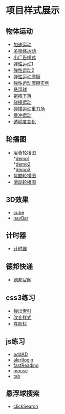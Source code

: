 ﻿项目样式展示
==========
物体运动
-------
* [加速运动](http://htmlpreview.github.io/?https://github.com/minliAlisa/practice/blob/master/%E7%89%A9%E4%BD%93%E8%BF%90%E5%8A%A8/%E5%8A%A0%E9%80%9F%E8%BF%90%E5%8A%A8.html)<br>
* [多物体运动](http://htmlpreview.github.io/?https://github.com/minliAlisa/practice/blob/master/%E7%89%A9%E4%BD%93%E8%BF%90%E5%8A%A8/%E5%A4%9A%E7%89%A9%E4%BD%93%E8%BF%90%E5%8A%A8.html)<br>
* [小广告样式](http://htmlpreview.github.io/?https://github.com/minliAlisa/practice/blob/master/%E7%89%A9%E4%BD%93%E8%BF%90%E5%8A%A8/%E5%B0%8F%E5%B9%BF%E5%91%8A.html)<br>
* [弹性运动1](http://htmlpreview.github.io/?https://github.com/minliAlisa/practice/blob/master/%E7%89%A9%E4%BD%93%E8%BF%90%E5%8A%A8/%E5%BC%B9%E6%80%A7%E8%BF%90%E5%8A%A81.html)<br>
* [弹性运动2](http://htmlpreview.github.io/?https://github.com/minliAlisa/practice/blob/master/%E7%89%A9%E4%BD%93%E8%BF%90%E5%8A%A8/%E5%BC%B9%E6%80%A7%E8%BF%90%E5%8A%A82.html)<br>
* [弹性运动摩擦](http://htmlpreview.github.io/?https://github.com/minliAlisa/practice/blob/master/%E7%89%A9%E4%BD%93%E8%BF%90%E5%8A%A8/%E5%BC%B9%E6%80%A7%E8%BF%90%E5%8A%A8%E6%91%A9%E6%93%A6.html)<br>
* [弹性运动摩擦实例](http://htmlpreview.github.io/?https://github.com/minliAlisa/practice/blob/master/%E7%89%A9%E4%BD%93%E8%BF%90%E5%8A%A8/%E5%BC%B9%E6%80%A7%E8%BF%90%E5%8A%A8%E6%91%A9%E6%93%A6%E5%AE%9E%E4%BE%8B.html)<br>
* [悬浮球](http://htmlpreview.github.io/?https://github.com/minliAlisa/practice/blob/master/%E7%89%A9%E4%BD%93%E8%BF%90%E5%8A%A8/%E6%82%AC%E6%B5%AE%E7%90%83.html)<br>
* [拖拽下落](http://htmlpreview.github.io/?https://github.com/minliAlisa/practice/blob/master/%E7%89%A9%E4%BD%93%E8%BF%90%E5%8A%A8/%E6%8B%96%E6%8B%BD%E4%B8%8B%E8%90%BD.html)<br>
* [碰撞运动](http://htmlpreview.github.io/?https://github.com/minliAlisa/practice/blob/master/%E7%89%A9%E4%BD%93%E8%BF%90%E5%8A%A8/%E7%A2%B0%E6%92%9E%E8%BF%90%E5%8A%A8.html)<br>
* [碰撞运动重力场](http://htmlpreview.github.io/?https://github.com/minliAlisa/practice/blob/master/%E7%89%A9%E4%BD%93%E8%BF%90%E5%8A%A8/%E7%A2%B0%E6%92%9E%E8%BF%90%E5%8A%A8%E9%87%8D%E5%8A%9B%E5%9C%BA.html)<br>
* [缓冲运动](http://htmlpreview.github.io/?https://github.com/minliAlisa/practice/blob/master/%E7%89%A9%E4%BD%93%E8%BF%90%E5%8A%A8/%E7%BC%93%E5%86%B2.html)<br>
* [透明度变化](http://htmlpreview.github.io/?https://github.com/minliAlisa/practice/blob/master/%E7%89%A9%E4%BD%93%E8%BF%90%E5%8A%A8/%E9%80%8F%E6%98%8E%E5%BA%A6%E5%8F%98%E5%8C%96.html)<br>

轮播图
-------
* 层叠轮播图<br>
 *[demo1](http://htmlpreview.github.io/?https://github.com/minliAlisa/practice/blob/master/%E8%BD%AE%E6%92%AD%E5%9B%BE/%E5%B1%82%E5%8F%A0%E8%BD%AE%E6%92%AD%E5%9B%BE/demo1.html)<br>
  *[demo2](http://htmlpreview.github.io/?https://github.com/minliAlisa/practice/blob/master/%E8%BD%AE%E6%92%AD%E5%9B%BE/%E5%B1%82%E5%8F%A0%E8%BD%AE%E6%92%AD%E5%9B%BE/demo2.html)<br>
  *[demo3](http://htmlpreview.github.io/?https://github.com/minliAlisa/practice/blob/master/%E8%BD%AE%E6%92%AD%E5%9B%BE/%E5%B1%82%E5%8F%A0%E8%BD%AE%E6%92%AD%E5%9B%BE/demo3.html)<br>
* [优酷轮播图](http://htmlpreview.github.io/?https://github.com/minliAlisa/practice/blob/master/%E8%BD%AE%E6%92%AD%E5%9B%BE/%E4%BC%98%E9%85%B7%E8%BD%AE%E6%92%AD%E5%9B%BE/index.html)<br>
* [滑动轮播图](http://htmlpreview.github.io/?https://github.com/minliAlisa/practice/blob/master/%E8%BD%AE%E6%92%AD%E5%9B%BE/%E6%BB%91%E5%8A%A8%E8%BD%AE%E6%92%AD%E5%9B%BE/slider.html)<br>

3D效果
------
* [cube](http://htmlpreview.github.io/?https://github.com/minliAlisa/practice/blob/master/3D效果/cube.html)<br>
* [navBar](http://htmlpreview.github.io/?https://github.com/minliAlisa/practice/blob/master/3D%E6%95%88%E6%9E%9C/navBar.html)<br>

计时器
------
* [计时器](http://htmlpreview.github.io/?https://github.com/minliAlisa/practice/blob/master/%E8%AE%A1%E6%97%B6%E5%99%A8/counter.html)<br>

德邦快递
-------
* [德邦官网](http://htmlpreview.github.io/?https://github.com/minliAlisa/practice/blob/master/%E5%BE%B7%E9%82%A6%E5%BF%AB%E9%80%92/index.html)<br>

css3练习
------
* [弹出索引](http://htmlpreview.github.io/?https://github.com/minliAlisa/practice/blob/master/css3%E7%BB%83%E4%B9%A0/alertIndex.html)<br>
* [改变样式](http://htmlpreview.github.io/?https://github.com/minliAlisa/practice/blob/master/css3%E7%BB%83%E4%B9%A0/css3Change.html)<br>
* [导航栏](http://htmlpreview.github.io/?https://github.com/minliAlisa/practice/blob/master/css3%E7%BB%83%E4%B9%A0/css3nav.html)<br>

js练习
-----
* [addAD](http://htmlpreview.github.io/?https://github.com/minliAlisa/practice/blob/master/js%E7%BB%83%E4%B9%A0/addAD.html)<br>
* [alertlogin](http://htmlpreview.github.io/?https://github.com/minliAlisa/practice/blob/master/js%E7%BB%83%E4%B9%A0/alertlogin.html)<br>
* [fastReading](http://htmlpreview.github.io/?https://github.com/minliAlisa/practice/blob/master/js%E7%BB%83%E4%B9%A0/fastReading.html)<br>
* [mouse](http://htmlpreview.github.io/?https://github.com/minliAlisa/practice/blob/master/js%E7%BB%83%E4%B9%A0/mouse.html)<br>
* [tab](http://htmlpreview.github.io/?https://github.com/minliAlisa/practice/blob/master/js%E7%BB%83%E4%B9%A0/tab.html)<br>

悬浮球搜索
-----
* [clickSearch](http://htmlpreview.github.io/?https://github.com/smartlii/practice/blob/master/%E6%82%AC%E6%B5%AE%E7%90%83%E6%90%9C%E7%B4%A2/html/index.html)<br>
